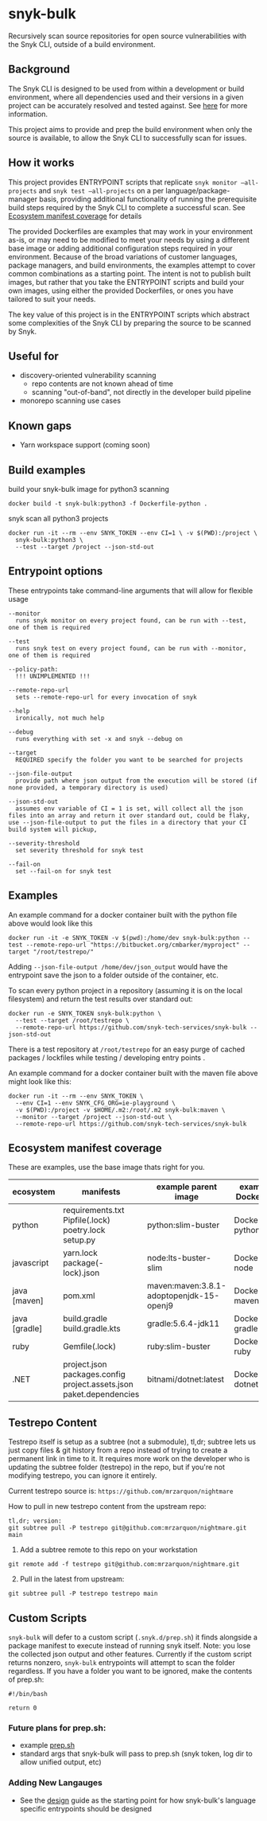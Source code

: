 # snyk-bulk
Recursively scan source repositories for open source vulnerabilities with the Snyk CLI, outside of a build environment.

## Background
The Snyk CLI is designed to be used from within a development or build environment, where all dependencies used and their versions in a given project can be accurately resolved and tested against. See [here](https://docs.snyk.io/features/snyk-cli/guides-for-our-cli/getting-started-with-the-cli#build-your-project) for more information.

This project aims to provide and prep the build environment when only the source is available, to allow the Snyk CLI to successfully scan for issues.

## How it works
This project provides ENTRYPOINT scripts that replicate `snyk monitor —all-projects` and `snyk test —all-projects` on a per language/package-manager basis, providing additional functionality of running the prerequisite build steps required by the Snyk CLI to complete a successful scan.  See [Ecosystem manifest coverage](#ecosystem-manifest-coverage) for details

The provided Dockerfiles are examples that may work in your environment as-is, or may need to be modified to meet your needs by using a different base image or adding additional configuration steps required in your environment.  Because of the broad variations of customer languages, package managers, and build environments, the examples attempt to cover common combinations as a starting point.  The intent is not to publish built images, but rather that you take the ENTRYPOINT scripts and build your own images, using either the provided Dockerfiles, or ones you have tailored to suit your needs.

The key value of this project is in the ENTRYPOINT scripts which abstract some complexities of the Snyk CLI by preparing the source to be scanned by Snyk.

## Useful for
* discovery-oriented vulnerability scanning
  * repo contents are not known ahead of time
  * scanning "out-of-band", not directly in the developer build pipeline
* monorepo scanning use cases

## Known gaps
- Yarn workspace support (coming soon)

## Build examples
build your snyk-bulk image for python3 scanning

```
docker build -t snyk-bulk:python3 -f Dockerfile-python .
```

snyk scan all python3 projects

```
docker run -it --rm --env SNYK_TOKEN --env CI=1 \ -v $(PWD):/project \
  snyk-bulk:python3 \
  --test --target /project --json-std-out
```

## Entrypoint options

These entrypoints take command-line arguments that will allow for flexible usage
```
--monitor
  runs snyk monitor on every project found, can be run with --test, one of them is required

--test 
  runs snyk test on every project found, can be run with --monitor, one of them is required

--policy-path: 
  !!! UNIMPLEMENTED !!!

--remote-repo-url
  sets --remote-repo-url for every invocation of snyk

--help
  ironically, not much help

--debug
  runs everything with set -x and snyk --debug on

--target
  REQUIRED specify the folder you want to be searched for projects

--json-file-output
  provide path where json output from the execution will be stored (if none provided, a temporary directory is used)

--json-std-out
  assumes env variable of CI = 1 is set, will collect all the json files into an array and return it over standard out, could be flaky, use --json-file-output to put the files in a directory that your CI build system will pickup, 

--severity-threshold
  set severity threshold for snyk test

--fail-on
  set --fail-on for snyk test
```

## Examples

An example command for a docker container built with the python file above would look like this

```
docker run -it -e SNYK_TOKEN -v $(pwd):/home/dev snyk-bulk:python --test --remote-repo-url "https://bitbucket.org/cmbarker/myproject" --target "/root/testrepo/"
```

Adding `--json-file-output /home/dev/json_output` would have the entrypoint save the json to a folder outside of the container, etc. 


To scan every python project in a repository (assuming it is on the local filesystem) and return the test results over standard out:
```
docker run -e SNYK_TOKEN snyk-bulk:python \
  --test --target /root/testrepo \
  --remote-repo-url https://github.com/snyk-tech-services/snyk-bulk --json-std-out
```
There is a test repository at `/root/testrepo` for an easy purge of cached packages / lockfiles while testing / developing entry points .

An example command for a docker container built with the maven file above might look like this:
```
docker run -it --rm --env SNYK_TOKEN \
  --env CI=1 --env SNYK_CFG_ORG=ie-playground \
  -v $(PWD):/project -v $HOME/.m2:/root/.m2 snyk-bulk:maven \
  --monitor --target /project --json-std-out \
  --remote-repo-url https://github.com/snyk-tech-services/snyk-bulk
```

## Ecosystem manifest coverage
These are examples, use the base image thats right for you.

ecosystem  | manifests           | example parent image    | example Dockerfile |
---------- | ------------------- | --------------------- | ------------------ |
python     | requirements.txt<br/>Pipfile(.lock)<br/>poetry.lock<br/>setup.py | python:slim-buster | Dockerfile-python |
javascript | yarn.lock<br/>package(-lock).json | node:lts-buster-slim | Dockerfile-node |
java [maven] | pom.xml | maven:maven:3.8.1-adoptopenjdk-15-openj9| Dockerfile-maven |
java [gradle] | build.gradle<br>build.gradle.kts | gradle:5.6.4-jdk11| Dockerfile-gradle |
ruby | Gemfile(.lock) | ruby:slim-buster| Dockerfile-ruby |
.NET | project.json<br/>packages.config<br/>project.assets.json<br/>paket.dependencies | bitnami/dotnet:latest| Dockerfile-dotnet |


## Testrepo Content

Testrepo itself is setup as a subtree (not a submodule), tl,dr; subtree lets us just copy files & git history from a repo instead of trying to create a permanent link in time to it. It requires more work on the developer who is updating the subtree folder (testrepo) in the repo, but if you're not modifying testrepo, you can ignore it entirely.

Current testrepo source is: `https://github.com/mrzarquon/nightmare`

How to pull in new testrepo content from the upstream repo:
```
tl,dr; version:
git subtree pull -P testrepo git@github.com:mrzarquon/nightmare.git main
```

1) Add a subtree remote to this repo on your workstation
```
git remote add -f testrepo git@github.com:mrzarquon/nightmare.git
```

2) Pull in the latest from upstream:
```
git subtree pull -P testrepo testrepo main
```

## Custom Scripts

`snyk-bulk` will defer to a custom script (`.snyk.d/prep.sh`) it finds alongside a package manifest to execute instead of running snyk itself. Note: you lose the collected json output and other features. Currently if the custom script returns nonzero, `snyk-bulk` entrypoints will attempt to scan the folder regardless. If you have a folder you want to be ignored, make the contents of prep.sh:
```
#!/bin/bash

return 0
```

### Future plans for prep.sh:
- example [prep.sh](docs/CUSTOM_SCRIPT.md)
- standard args that snyk-bulk will pass to prep.sh (snyk token, log dir to allow unified output, etc)

### Adding New Langauges
- See the [design](docs/DESIGN.md) guide as the starting point for how snyk-bulk's language specific entrypoints should be designed